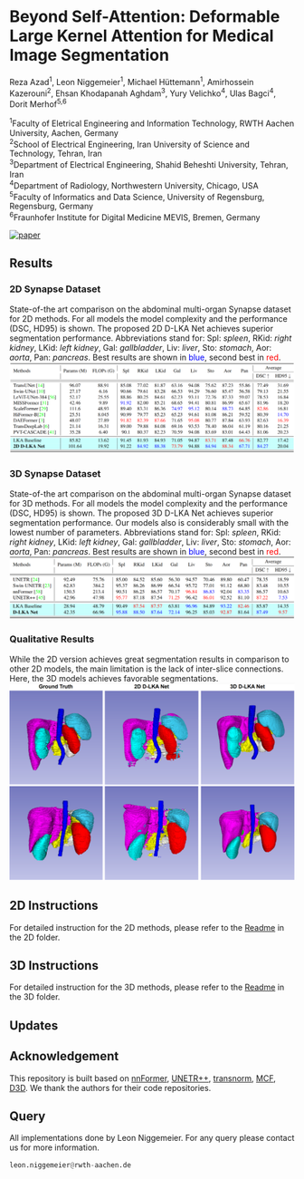 # Beyond Self-Attention: Deformable Large Kernel Attention for Medical Image Segmentation
Reza Azad<sup>1</sup>, Leon Niggemeier<sup>1</sup>, Michael Hüttemann<sup>1</sup>, Amirhossein Kazerouni<sup>2</sup>, Ehsan Khodapanah Aghdam<sup>3</sup>, Yury Velichko<sup>4</sup>, Ulas Bagci<sup>4</sup>, Dorit Merhof<sup>5,6</sup>

<sup>1</sup>Faculty of Eletrical Engineering and Information Technology, RWTH Aachen University, Aachen, Germany  
<sup>2</sup>School of Electrical Engineering, Iran University of Science and Technology, Tehran, Iran  
<sup>3</sup>Department of Electrical Engineering, Shahid Beheshti University, Tehran, Iran  
<sup>4</sup>Department of Radiology, Northwestern University, Chicago, USA  
<sup>5</sup>Faculty of Informatics and Data Science, University of Regensburg, Regensburg, Germany  
<sup>6</sup>Fraunhofer Institute for Digital Medicine MEVIS, Bremen, Germany


[![paper](https://img.shields.io/badge/arXiv-Paper-<COLOR>.svg)](https://arxiv.org/abs/2309.00121)



## Results
### 2D Synapse Dataset
State-of-the art comparison on the abdominal multi-organ Synapse dataset for 2D methods. For all models the model complexity and the performance (DSC, HD95) is shown. The proposed 2D D-LKA Net achieves superior segmentation performance. Abbreviations stand for: Spl: _spleen_, RKid: _right kidney_, LKid: _left kidney_, Gal: _gallbladder_, Liv: _liver_, Sto: _stomach_, Aor: _aorta_, Pan: _pancreas_. Best results are shown in <h style="color:blue;">blue</h>, second best in <h style="color:red;">red</h>.
![Synapse Results 2D](images/Synapse_2D.png)

### 3D Synapse Dataset
State-of-the art comparison on the abdominal multi-organ Synapse dataset for 3D methods. For all models the model complexity and the performance (DSC, HD95) is shown. The proposed 3D D-LKA Net achieves superior segmentation performance. Our models also is considerably small with the lowest number of parameters. Abbreviations stand for: Spl: _spleen_, RKid: _right kidney_, LKid: _left kidney_, Gal: _gallbladder_, Liv: _liver_, Sto: _stomach_, Aor: _aorta_, Pan: _pancreas_. Best results are shown in <h style="color:blue;">blue</h>, second best in <h style="color:red;">red</h>.
![Synapse Results 3D](images/Synapse_3D.png)

### Qualitative Results
While the 2D version achieves great segmentation results in comparison to other 2D models, the main limitation is the lack of inter-slice connections. Here, the 3D models achieves favorable segmentations.
![Qualitative Results](images/Visualization.png)

## 2D Instructions
For detailed instruction for the 2D methods, please refer to the [Readme](2D/README.md) in the 2D folder.

## 3D Instructions
For detailed instruction for the 3D methods, please refer to the [Readme](3D/README.md) in the 3D folder.


## Updates

## Acknowledgement
This repository is built based on [nnFormer](https://github.com/282857341/nnFormer), [UNETR++](https://github.com/Amshaker/unetr_plus_plus), [transnorm](https://github.com/rezazad68/transnorm), [MCF](https://github.com/WYC-321/MCF), [D3D](https://github.com/XinyiYing/D3Dnet/tree/master). We thank the authors for their code repositories.

## Query

All implementations done by Leon Niggemeier. For any query please contact us for more information.
```python
leon.niggemeier@rwth-aachen.de
```
